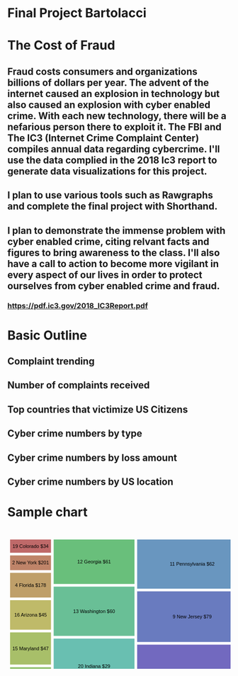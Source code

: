 # Final Project Bartolacci

# The Cost of Fraud

## Fraud costs consumers and organizations billions of dollars per year.  The advent of the internet caused an explosion in technology but also caused an explosion with cyber enabled crime.  With each new technology, there will be a nefarious person there to exploit it.  The FBI and The IC3 (Internet Crime Complaint Center) compiles annual data regarding cybercrime.  I'll use the data complied in the 2018 Ic3 report to generate data visualizations for this project.

##  I plan to use various tools such as Rawgraphs and complete the final project with Shorthand.

## I plan to demonstrate the immense problem with cyber enabled crime, citing relvant facts and figures to bring awareness to the class.  I'll also have a call to action to become more vigilant in every aspect of our lives in order to protect ourselves from cyber enabled crime and fraud.

### https://pdf.ic3.gov/2018_IC3Report.pdf


# Basic Outline

## Complaint trending

## Number of complaints received

## Top countries that victimize US Citizens

## Cyber crime numbers by type

##  Cyber crime numbers by loss amount

##  Cyber crime numbers by US location

# Sample chart

#

<svg width="847" height="500" xmlns="http://www.w3.org/2000/svg"><g transform="translate(.5,.5)"><g class="cell" transform="translate(5,5)"><rect width="93.43932189373578" height="30.88859416445623" style="fill: rgb(191, 105, 105); stroke: rgb(255, 255, 255);"></rect><title>undefined: NaN</title><text x="46.71966094686789" y="15.444297082228115" dy=".35em" text-anchor="middle" style="font-size: 11px; font-family: Arial, Helvetica;">19 Colorado $34</text></g><g class="cell" transform="translate(5,40.88859416445623)"><rect width="93.43932189373578" height="34.38992042440318" style="fill: rgb(191, 132, 105); stroke: rgb(255, 255, 255);"></rect><title>undefined: NaN</title><text x="46.71966094686789" y="17.19496021220159" dy=".35em" text-anchor="middle" style="font-size: 11px; font-family: Arial, Helvetica;">2 New  York $201</text></g><g class="cell" transform="translate(5,80.27851458885941)"><rect width="93.43932189373578" height="56.71087533156499" style="fill: rgb(191, 159, 105); stroke: rgb(255, 255, 255);"></rect><title>undefined: NaN</title><text x="46.71966094686789" y="28.355437665782496" dy=".35em" text-anchor="middle" style="font-size: 11px; font-family: Arial, Helvetica;">4 Florida $178</text></g><g class="cell" transform="translate(5,141.9893899204244)"><rect width="93.43932189373578" height="67.65251989389918" style="fill: rgb(191, 186, 105); stroke: rgb(255, 255, 255);"></rect><title>undefined: NaN</title><text x="46.71966094686789" y="33.82625994694959" dy=".35em" text-anchor="middle" style="font-size: 11px; font-family: Arial, Helvetica;">16 Arizona $45</text></g><g class="cell" transform="translate(5,214.64190981432358)"><rect width="93.43932189373578" height="73.77984084880637" style="fill: rgb(168, 191, 105); stroke: rgb(255, 255, 255);"></rect><title>undefined: NaN</title><text x="46.71966094686789" y="36.889920424403186" dy=".35em" text-anchor="middle" style="font-size: 11px; font-family: Arial, Helvetica;">15 Maryland $47</text></g><g class="cell" transform="translate(5,293.42175066312996)"><rect width="93.43932189373578" height="95.66312997347478" style="fill: rgb(141, 191, 105); stroke: rgb(255, 255, 255);"></rect><title>undefined: NaN</title><text x="46.71966094686789" y="47.83156498673739" dy=".35em" text-anchor="middle" style="font-size: 11px; font-family: Arial, Helvetica;">5 North Carolina $137</text></g><g class="cell" transform="translate(5,394.08488063660474)"><rect width="93.43932189373578" height="100.9151193633952" style="fill: rgb(114, 191, 105); stroke: rgb(255, 255, 255);"></rect><title>undefined: NaN</title><text x="46.71966094686789" y="50.4575596816976" dy=".35em" text-anchor="middle" style="font-size: 11px; font-family: Arial, Helvetica;">10 Massachusetts $68</text></g><g class="cell" transform="translate(103.43932189373578,5)"><rect width="183.61008889807732" height="101.44670050761421" style="fill: rgb(105, 191, 123); stroke: rgb(255, 255, 255);"></rect><title>undefined: NaN</title><text x="91.80504444903866" y="50.723350253807105" dy=".35em" text-anchor="middle" style="font-size: 11px; font-family: Arial, Helvetica;">12 Georgia $61</text></g><g class="cell" transform="translate(103.43932189373578,111.44670050761421)"><rect width="183.61008889807732" height="112.18274111675127" style="fill: rgb(105, 191, 150); stroke: rgb(255, 255, 255);"></rect><title>undefined: NaN</title><text x="91.80504444903866" y="56.09137055837564" dy=".35em" text-anchor="middle" style="font-size: 11px; font-family: Arial, Helvetica;">13 Washington $60</text></g><g class="cell" transform="translate(103.43932189373578,228.62944162436548)"><rect width="183.61008889807732" height="126.80203045685278" style="fill: rgb(105, 191, 177); stroke: rgb(255, 255, 255);"></rect><title>undefined: NaN</title><text x="91.80504444903866" y="63.40101522842639" dy=".35em" text-anchor="middle" style="font-size: 11px; font-family: Arial, Helvetica;">20 Indiana $29</text></g><g class="cell" transform="translate(103.43932189373578,360.43147208121826)"><rect width="183.61008889807732" height="134.56852791878174" style="fill: rgb(105, 177, 191); stroke: rgb(255, 255, 255);"></rect><title>undefined: NaN</title><text x="91.80504444903866" y="67.28426395939087" dy=".35em" text-anchor="middle" style="font-size: 11px; font-family: Arial, Helvetica;">3 Texas $195</text></g><g class="cell" transform="translate(292.0494107918131,5)"><rect width="249.58445317345456" height="112.10769230769232" style="fill: rgb(105, 150, 191); stroke: rgb(255, 255, 255);"></rect><title>undefined: NaN</title><text x="124.79222658672728" y="56.05384615384616" dy=".35em" text-anchor="middle" style="font-size: 11px; font-family: Arial, Helvetica;">11 Pennsylvania $62</text></g><g class="cell" transform="translate(292.0494107918131,122.10769230769232)"><rect width="249.58445317345456" height="115.32307692307693" style="fill: rgb(105, 123, 191); stroke: rgb(255, 255, 255);"></rect><title>undefined: NaN</title><text x="124.79222658672728" y="57.66153846153846" dy=".35em" text-anchor="middle" style="font-size: 11px; font-family: Arial, Helvetica;">9 New Jersey $79</text></g><g class="cell" transform="translate(292.0494107918131,242.43076923076924)"><rect width="249.58445317345456" height="118.53846153846152" style="fill: rgb(114, 105, 191); stroke: rgb(255, 255, 255);"></rect><title>undefined: NaN</title><text x="124.79222658672728" y="59.26923076923076" dy=".35em" text-anchor="middle" style="font-size: 11px; font-family: Arial, Helvetica;">6 Ohio $97</text></g><g class="cell" transform="translate(292.0494107918131,365.96923076923076)"><rect width="249.58445317345456" height="129.03076923076924" style="fill: rgb(141, 105, 191); stroke: rgb(255, 255, 255);"></rect><title>undefined: NaN</title><text x="124.79222658672728" y="64.51538461538462" dy=".35em" text-anchor="middle" style="font-size: 11px; font-family: Arial, Helvetica;">17 Virginia $43</text></g><g class="cell" transform="translate(546.6338639652677,5)"><rect width="142.0222698329958" height="233.5352071863228" style="fill: rgb(168, 105, 191); stroke: rgb(255, 255, 255);"></rect><title>undefined: NaN</title><text x="71.0111349164979" y="116.7676035931614" dy=".35em" text-anchor="middle" style="font-size: 11px; font-family: Arial, Helvetica;">14 Minnesota $48</text></g><g class="cell" transform="translate(693.6561337982635,5)"><rect width="148.34386620173643" height="233.5352071863228" style="fill: rgb(191, 105, 186); stroke: rgb(255, 255, 255);"></rect><title>undefined: NaN</title><text x="74.17193310086822" y="116.7676035931614" dy=".35em" text-anchor="middle" style="font-size: 11px; font-family: Arial, Helvetica;">7 Illinois $82</text></g><g class="cell" transform="translate(546.6338639652677,243.5352071863228)"><rect width="295.36613603473234" height="118.21211243117938" style="fill: rgb(191, 105, 159); stroke: rgb(255, 255, 255);"></rect><title>undefined: NaN</title><text x="147.68306801736617" y="59.10605621558969" dy=".35em" text-anchor="middle" style="font-size: 11px; font-family: Arial, Helvetica;">18 Connecticut $37</text></g><g class="cell" transform="translate(546.6338639652677,366.74731961750217)"><rect width="295.36613603473234" height="128.25268038249783" style="fill: rgb(191, 105, 132); stroke: rgb(255, 255, 255);"></rect><title>undefined: NaN</title><text x="147.68306801736617" y="64.12634019124891" dy=".35em" text-anchor="middle" style="font-size: 11px; font-family: Arial, Helvetica;">8 Michigan $80</text></g></g></svg>
